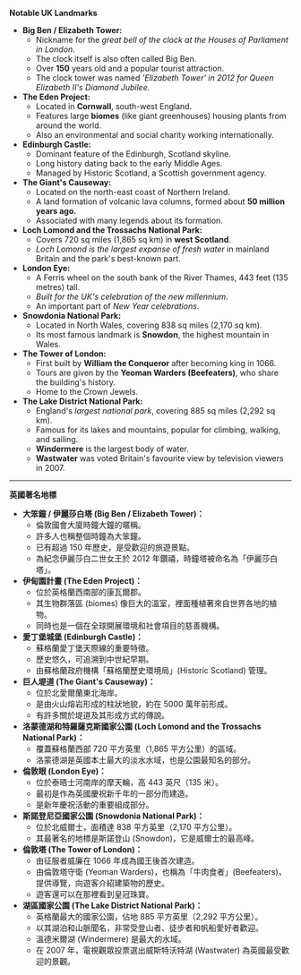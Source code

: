 **Notable UK Landmarks**

* **Big Ben / Elizabeth Tower:**
    * Nickname for the *great bell of the clock at the Houses of Parliament in London*.
    * The clock itself is also often called Big Ben.
    * Over **150** years old and a popular tourist attraction.
    * The clock tower was named *'Elizabeth Tower' in 2012 for Queen Elizabeth II's Diamond Jubilee*.
* **The Eden Project:**
    * Located in **Cornwall**, south-west England.
    * Features large **biomes** (like giant greenhouses) housing plants from around the world.
    * Also an environmental and social charity working internationally.
* **Edinburgh Castle:**
    * Dominant feature of the Edinburgh, Scotland skyline.
    * Long history dating back to the early Middle Ages.
    * Managed by Historic Scotland, a Scottish government agency.
* **The Giant's Causeway:**
    * Located on the north-east coast of Northern Ireland.
    * A land formation of volcanic lava columns, formed about **50 million years ago.**
    * Associated with many legends about its formation.
* **Loch Lomond and the Trossachs National Park:**
    * Covers 720 sq miles (1,865 sq km) in **west Scotland**.
    * *Loch Lomond is the largest expanse of fresh water* in mainland Britain and the park's best-known part.
* **London Eye:**
    * A Ferris wheel on the south bank of the River Thames, 443 feet (135 metres) tall.
    * *Built for the UK's celebration of the new millennium*.
    * An important part of *New Year celebrations*.
* **Snowdonia National Park:**
    * Located in North Wales, covering 838 sq miles (2,170 sq km).
    * Its most famous landmark is **Snowdon**, the highest mountain in Wales.
* **The Tower of London:**
    * First built by **William the Conqueror** after becoming king in 1066.
    * Tours are given by the **Yeoman Warders (Beefeaters)**, who share the building's history.
    * Home to the Crown Jewels.
* **The Lake District National Park:**
    * England's *largest national park*, covering 885 sq miles (2,292 sq km).
    * Famous for its lakes and mountains, popular for climbing, walking, and sailing.
    * **Windermere** is the largest body of water.
    * **Wastwater** was voted Britain's favourite view by television viewers in 2007.

***

**英國著名地標**

* **大笨鐘 / 伊麗莎白塔 (Big Ben / Elizabeth Tower)：**
    * 倫敦國會大廈時鐘大鐘的暱稱。
    * 許多人也稱整個時鐘為大笨鐘。
    * 已有超過 150 年歷史，是受歡迎的旅遊景點。
    * 為紀念伊麗莎白二世女王於 2012 年鑽禧，時鐘塔被命名為「伊麗莎白塔」。
* **伊甸園計畫 (The Eden Project)：**
    * 位於英格蘭西南部的康瓦爾郡。
    * 其生物群落區 (biomes) 像巨大的溫室，裡面種植著來自世界各地的植物。
    * 同時也是一個在全球開展環境和社會項目的慈善機構。
* **愛丁堡城堡 (Edinburgh Castle)：**
    * 蘇格蘭愛丁堡天際線的重要特徵。
    * 歷史悠久，可追溯到中世紀早期。
    * 由蘇格蘭政府機構「蘇格蘭歷史環境局」(Historic Scotland) 管理。
* **巨人堤道 (The Giant's Causeway)：**
    * 位於北愛爾蘭東北海岸。
    * 是由火山熔岩形成的柱狀地貌，約在 5000 萬年前形成。
    * 有許多關於堤道及其形成方式的傳說。
* **洛蒙德湖和特羅薩克斯國家公園 (Loch Lomond and the Trossachs National Park)：**
    * 覆蓋蘇格蘭西部 720 平方英里（1,865 平方公里）的區域。
    * 洛蒙德湖是英國本土最大的淡水水域，也是公園最知名的部分。
* **倫敦眼 (London Eye)：**
    * 位於泰晤士河南岸的摩天輪，高 443 英尺（135 米）。
    * 最初是作為英國慶祝新千年的一部分而建造。
    * 是新年慶祝活動的重要組成部分。
* **斯諾登尼亞國家公園 (Snowdonia National Park)：**
    * 位於北威爾士，面積達 838 平方英里（2,170 平方公里）。
    * 其最著名的地標是斯諾登山 (Snowdon)，它是威爾士的最高峰。
* **倫敦塔 (The Tower of London)：**
    * 由征服者威廉在 1066 年成為國王後首次建造。
    * 由倫敦塔守衛 (Yeoman Warders)，也稱為「牛肉食者」(Beefeaters)，提供導覽，向遊客介紹建築物的歷史。
    * 遊客還可以在那裡看到皇冠珠寶。
* **湖區國家公園 (The Lake District National Park)：**
    * 英格蘭最大的國家公園，佔地 885 平方英里（2,292 平方公里）。
    * 以其湖泊和山脈聞名，非常受登山者、徒步者和帆船愛好者歡迎。
    * 溫德米爾湖 (Windermere) 是最大的水域。
    * 在 2007 年，電視觀眾投票選出威斯特沃特湖 (Wastwater) 為英國最受歡迎的景觀。